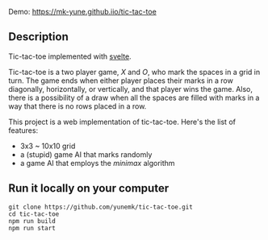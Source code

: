 Demo: https://mk-yune.github.iio/tic-tac-toe

## Description
Tic-tac-toe implemented with [svelte](https://svelte.dev/).

Tic-tac-toe is a two player game, *X* and *O*, who mark the spaces in a grid in turn. The game ends when either player places their marks in a row diagonally, horizontally, or vertically, and that player wins the game. Also, there is a possibility of a draw when all the spaces are filled with marks in a way that there is no rows placed in a row.

This project is a web implementation of tic-tac-toe. Here's the list of features:

- 3x3 ~ 10x10 grid
- a (stupid) game AI that marks randomly
- a game AI that employs the *minimax* algorithm


## Run it locally on your computer

```shell
git clone https://github.com/yunemk/tic-tac-toe.git
cd tic-tac-toe
npm run build
npm run start
```
